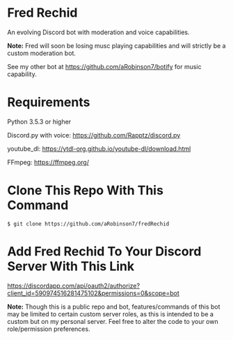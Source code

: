 # Fred Rechid

An evolving Discord bot with moderation and voice capabilities.

**Note:** Fred will soon be losing musc playing capabilities and will strictly be a custom moderation bot.

See my other bot at https://github.com/aRobinson7/botify for music capability.

# Requirements
Python 3.5.3 or higher

Discord.py with voice: https://github.com/Rapptz/discord.py

youtube_dl: https://ytdl-org.github.io/youtube-dl/download.html

FFmpeg: https://ffmpeg.org/

# Clone This Repo With This Command

```
$ git clone https://github.com/aRobinson7/fredRechid
```

# Add Fred Rechid To Your Discord Server With This Link
https://discordapp.com/api/oauth2/authorize?client_id=590974516281475102&permissions=0&scope=bot

**Note:** Though this is a public repo and bot, features/commands of this bot may be limited to certain custom server roles, as this is intended to be a custom but on my personal server. Feel free to alter the code to your own role/permission preferences.
